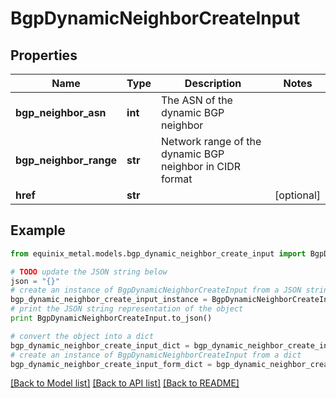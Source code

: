 # BgpDynamicNeighborCreateInput


## Properties
Name | Type | Description | Notes
------------ | ------------- | ------------- | -------------
**bgp_neighbor_asn** | **int** | The ASN of the dynamic BGP neighbor | 
**bgp_neighbor_range** | **str** | Network range of the dynamic BGP neighbor in CIDR format | 
**href** | **str** |  | [optional] 

## Example

```python
from equinix_metal.models.bgp_dynamic_neighbor_create_input import BgpDynamicNeighborCreateInput

# TODO update the JSON string below
json = "{}"
# create an instance of BgpDynamicNeighborCreateInput from a JSON string
bgp_dynamic_neighbor_create_input_instance = BgpDynamicNeighborCreateInput.from_json(json)
# print the JSON string representation of the object
print BgpDynamicNeighborCreateInput.to_json()

# convert the object into a dict
bgp_dynamic_neighbor_create_input_dict = bgp_dynamic_neighbor_create_input_instance.to_dict()
# create an instance of BgpDynamicNeighborCreateInput from a dict
bgp_dynamic_neighbor_create_input_form_dict = bgp_dynamic_neighbor_create_input.from_dict(bgp_dynamic_neighbor_create_input_dict)
```
[[Back to Model list]](../README.md#documentation-for-models) [[Back to API list]](../README.md#documentation-for-api-endpoints) [[Back to README]](../README.md)


